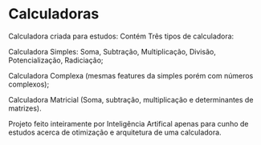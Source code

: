 # Calculadoras
Calculadora criada para estudos: Contém Três tipos de calculadora: 

Calculadora Simples: Soma, Subtração, Multiplicação, Divisão, Potencialização, Radiciação;

Calculadora Complexa (mesmas features da simples porém com números complexos);

Calculadora Matricial (Soma, subtração, multiplicação e determinantes de matrizes).


Projeto feito inteiramente por Inteligência Artifical apenas para cunho de estudos acerca de otimização e arquitetura de uma calculadora.
